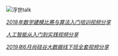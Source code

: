 ![浮世talk](https://github.com/githubgavin/Training_videos_share/blob/master/%E5%85%B3%E6%B3%A8%E5%BE%AE%E4%BF%A1%E5%85%AC%E4%BC%97%E5%8F%B7.jpg)

[*2018年数学建模比赛与算法入门培训视频分享*](https://github.com/githubgavin/Training_videos_share/blob/master/2018%E5%B9%B4%E6%95%B0%E5%AD%A6%E5%BB%BA%E6%A8%A1%E6%AF%94%E8%B5%9B%E4%B8%8E%E7%AE%97%E6%B3%95%E5%85%A5%E9%97%A8%E5%9F%B9%E8%AE%AD%E8%A7%86%E9%A2%91.md)

[*人工智能从入门到实践视频分享*](https://github.com/githubgavin/Training_videos_share/blob/master/%E4%BA%BA%E5%B7%A5%E6%99%BA%E8%83%BD%E4%BB%8E%E5%85%A5%E9%97%A8%E5%88%B0%E5%AE%9E%E8%B7%B5%E8%A7%86%E9%A2%91%E5%88%86%E4%BA%AB.md)

[*2019年6月尚硅谷大数据线下班全套视频分享*](https://github.com/githubgavin/Training_videos_share/blob/master/2019%E5%B9%B46%E6%9C%88%E5%B0%9A%E7%A1%85%E8%B0%B7%E5%A4%A7%E6%95%B0%E6%8D%AE%E7%BA%BF%E4%B8%8B%E7%8F%AD%E5%85%A8%E5%A5%97%E8%A7%86%E9%A2%91%E5%88%86%E4%BA%AB.md)

